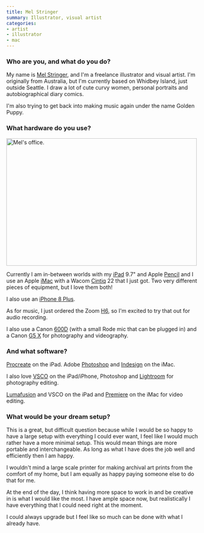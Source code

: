```yaml
---
title: Mel Stringer
summary: Illustrator, visual artist
categories:
- artist
- illustrator
- mac
---
```


### Who are you, and what do you do?

My name is [Mel Stringer](https://www.melstringer.com.au/ "Mel's website."), and I'm a freelance illustrator and visual artist. I'm originally from Australia, but I'm currently based on Whidbey Island, just outside Seattle. I draw a lot of cute curvy women, personal portraits and autobiographical diary comics.

I'm also trying to get back into making music again under the name Golden Puppy.

### What hardware do you use?

<img src="/images/interviews/mel.stringer/office.jpg" width="500" height="335" alt="Mel's office." class="detail">

Currently I am in-between worlds with my [iPad][ipad-pro] 9.7" and Apple [Pencil][] and I use an Apple [iMac][] with a Wacom [Cintiq][] 22 that I just got. Two very different pieces of equipment, but I love them both! 

I also use an [iPhone 8 Plus][iphone-8-plus].

As for music, I just ordered the Zoom [H6][], so I'm excited to try that out for audio recording.

I also use a Canon [600D][eos-600d] (with a small Rode mic that can be plugged in) and a Canon [G5 X][powershot-g5-x] for photography and videography.

### And what software?

[Procreate][procreate-ios] on the iPad. Adobe [Photoshop][] and [Indesign][] on the iMac.

I also love [VSCO][vsco-ios] on the iPad/iPhone, Photoshop and [Lightroom][] for photography editing.

[Lumafusion][lumafusion-ios] and VSCO on the iPad and [Premiere][] on the iMac for video editing.

### What would be your dream setup?

This is a great, but difficult question because while I would be so happy to have a large setup with everything I could ever want, I feel like I would much rather have a more minimal setup. This would mean things are more portable and interchangeable. As long as what I have does the job well and efficiently then I am happy. 

I wouldn't mind a large scale printer for making archival art prints from the comfort of my home, but I am equally as happy paying someone else to do that for me.

At the end of the day, I think having more space to work in and be creative in is what I would like the most. I have ample space now, but realistically I have everything that I could need right at the moment.

I could always upgrade but I feel like so much can be done with what I already have.

[cintiq]: https://www.wacom.com/en/us/cintiq "A computer screen you can draw on."
[eos-600d]: https://en.wikipedia.org/wiki/Canon_EOS_600D "An 18 megapixel DSLR."
[h6]: https://www.amazon.com/Zoom-H6-Six-Track-Portable-Recorder/dp/B00DFU9BRK "A portable six-track recorder."
[imac]: https://www.apple.com/imac/ "An all-in-one computer."
[indesign]: https://www.adobe.com/products/indesign.html "A desktop/web publishing application."
[ipad-pro]: https://en.wikipedia.org/wiki/IPad_Pro "An iOS tablet."
[iphone-8-plus]: https://en.wikipedia.org/wiki/IPhone_8 "A 5.5 inch smartphone."
[lightroom]: https://www.adobe.com/products/photoshop-lightroom.html "Photo management and editing software."
[lumafusion-ios]: https://apps.apple.com/us/app/lumafusion/id1062022008 "A video editor app."
[pencil]: https://www.fiftythree.com/pencil "An iPad stylus."
[photoshop]: https://www.adobe.com/products/photoshop.html "A bitmap image editor."
[powershot-g5-x]: https://shop.usa.canon.com/shop/en/catalog/powershot-g5-x "A 20.2 megapixel camera."
[premiere]: https://www.adobe.com/products/premiere.html "A video editing suite."
[procreate-ios]: https://itunes.apple.com/us/app/procreate/id425073498 "A powerful illustration app."
[vsco-ios]: https://apps.apple.com/app/vsco-cam/id588013838 "A camera app."
